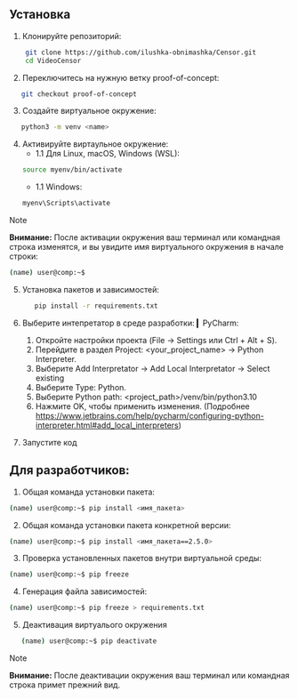 ## Установка

1. Клонируйте репозиторий:
```bash
    git clone https://github.com/ilushka-obnimashka/Censor.git
    cd VideoCensor
```
2. Переключитесь на нужную ветку proof-of-concept:
```bash
   git checkout proof-of-concept
```
3. Создайте виртуальное окружение:
```bash
   python3 -m venv <name>
```
4. Активируйте виртаульное окружение:
   * 1.1 Для Linux, macOS, Windows (WSL):
   ```bash
   source myenv/bin/activate
   ```
   * 1.1 Windows:
   ```bash
   myenv\Scripts\activate
   ```

> [!Note]
> **Внимание:** 
> После активации окружения ваш терминал или командная строка изменятся, и вы увидите имя виртуального окружения в начале строки:
> ```bash
> (name) user@comp:~$
> ```

5. Установка пакетов и зависимостей:
   ```bash
      pip install -r requirements.txt
   ```

6. Выберите интепретатор в среде разработки:
▎PyCharm:
   1. Откройте настройки проекта (File -> Settings или Ctrl + Alt + S).
   2. Перейдите в раздел Project: <your_project_name> -> Python Interpreter. 
   3. Выберите Add Interpretator -> Add Local Interpretator -> Select existing
   4. Выберите Type: Python. 
   5. Выберите Python path: <project_path>/venv/bin/python3.10
   6. Нажмите OK, чтобы применить изменения.
      (Подробнее https://www.jetbrains.com/help/pycharm/configuring-python-interpreter.html#add_local_interpreters)

7. Запустите код

## Для разработчиков:

1. Общая команда установки пакета:
```bash
(name) user@comp:~$ pip install <имя_пакета>
```
2. Общая команда установки пакета конкретной версии:
```bash
(name) user@comp:~$ pip install <имя_пакета==2.5.0>
```
3. Проверка установленных пакетов внутри виртуальной среды:
```bash
(name) user@comp:~$ pip freeze
```
4. Генерация файла зависимостей:
```bash
(name) user@comp:~$ pip freeze > requirements.txt
```

5. Деактивация виртуалього окружения
```bash
   (name) user@comp:~$ pip deactivate
```
> [!Note]
> **Внимание:** 
> После деактивации окружения ваш терминал или командная строка примет прежний вид.
